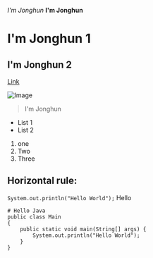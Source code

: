 *I'm Jonghun*
**I'm Jonghun**
# I'm Jonghun 1
## I'm Jonghun 2

[Link](http://a.com)

![Image](http://url/a.png)
> I'm Jonghun
* List 1
* List 2
1. one
2. Two
3. Three

Horizontal rule:
---

`System.out.println("Hello World");` Hello

```
# Hello Java
public class Main
{
	public static void main(String[] args) {
		System.out.println("Hello World");
	}
}
